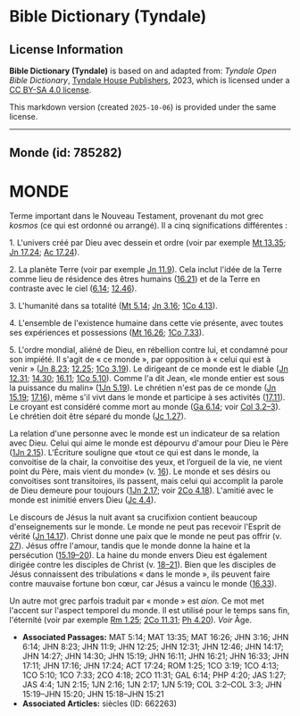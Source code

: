 # Bible Dictionary (Tyndale)

## License Information

**Bible Dictionary (Tyndale)** is based on and adapted from: _Tyndale Open Bible Dictionary_, [Tyndale House Publishers](https://tyndaleopenresources.com/), 2023, which is licensed under a [CC BY-SA 4.0 license](https://creativecommons.org/licenses/by-sa/4.0/legalcode.en).

This markdown version (created `2025-10-06`) is provided under the same license.



--------------------------------

## Monde (id: 785282)

MONDE
=====

Terme important dans le Nouveau Testament, provenant du mot grec *kosmos* (ce qui est ordonné ou arrangé). Il a cinq significations différentes :

1\. L'univers créé par Dieu avec dessein et ordre (voir par exemple [Mt 13\.35](https://ref.ly/Matt13:35); [Jn 17\.24](https://ref.ly/John17:24); [Ac 17\.24](https://ref.ly/Acts17:24)).

2\. La planète Terre (voir par exemple [Jn 11\.9](https://ref.ly/John11:9)). Cela inclut l'idée de la Terre comme lieu de résidence des êtres humains ([16\.21](https://ref.ly/John16:21)) et de la Terre en contraste avec le ciel ([6\.14](https://ref.ly/John6:14); [12\.46](https://ref.ly/John12:46)).

3\. L'humanité dans sa totalité ([Mt 5\.14](https://ref.ly/Matt5:14); [Jn 3\.16](https://ref.ly/John3:16); [1Co 4\.13](https://ref.ly/1Cor4:13)).

4\. L'ensemble de l'existence humaine dans cette vie présente, avec toutes ses expériences et possessions ([Mt 16\.26](https://ref.ly/Matt16:26); [1Co 7\.33](https://ref.ly/1Cor7:33)).

5\. L'ordre mondial, aliéné de Dieu, en rébellion contre lui, et condamné pour son impiété. Il s'agit de « ce monde », par opposition à « celui qui est à venir » ([Jn 8\.23](https://ref.ly/John8:23); [12\.25](https://ref.ly/John12:25); [1Co 3\.19](https://ref.ly/1Cor3:19)). Le dirigeant de ce monde est le diable ([Jn 12\.31](https://ref.ly/John12:31); [14\.30](https://ref.ly/John14:30); [16\.11](https://ref.ly/John16:11); [1Co 5\.10](https://ref.ly/1Cor5:10)). Comme l'a dit Jean, «le monde entier est sous la puissance du malin» ([1Jn 5\.19](https://ref.ly/1John5:19)). Le chrétien n'est pas de ce monde ([Jn 15\.19](https://ref.ly/John15:19); [17\.16](https://ref.ly/John17:16)), même s'il vivt dans le monde et participe à ses activités ([17\.11](https://ref.ly/John17:11)). Le croyant est considéré comme mort au monde ([Ga 6\.14](https://ref.ly/Gal6:14); voir [Col 3\.2–3](https://ref.ly/Col3:2-Col3:3)). Le chrétien doit être séparé du monde ([Jc 1\.27](https://ref.ly/Jas1:27)).

La relation d'une personne avec le monde est un indicateur de sa relation avec Dieu. Celui qui aime le monde est dépourvu d'amour pour Dieu le Père ([1Jn 2\.15](https://ref.ly/1John2:15)). L'Écriture souligne que «tout ce qui est dans le monde, la convoitise de la chair, la convoitise des yeux, et l’orgueil de la vie, ne vient point du Père, mais vient du monde» (v. [16](https://ref.ly/1John2:16)). Le monde et ses désirs ou convoitises sont transitoires, ils passent, mais celui qui accomplit la parole de Dieu demeure pour toujours ([1Jn 2\.17](https://ref.ly/1John2:17); voir [2Co 4\.18](https://ref.ly/2Cor4:18)). L'amitié avec le monde est inimitié envers Dieu ([Jc 4\.4](https://ref.ly/Jas4:4)).

Le discours de Jésus la nuit avant sa crucifixion contient beaucoup d'enseignements sur le monde. Le monde ne peut pas recevoir l'Esprit de vérité ([Jn 14\.17](https://ref.ly/John14:17)). Christ donne une paix que le monde ne peut pas offrir (v. [27](https://ref.ly/John14:27)). Jésus offre l'amour, tandis que le monde donne la haine et la persécution ([15\.19–20](https://ref.ly/John15:19-John15:20)). La haine du monde envers Dieu est également dirigée contre les disciples de Christ (v. [18–21](https://ref.ly/John15:18-John15:21)). Bien que les disciples de Jésus connaissent des tribulations « dans le monde », ils peuvent faire contre mauvaise fortune bon cœur, car Jésus a vaincu le monde ([16\.33](https://ref.ly/John16:33)).

Un autre mot grec parfois traduit par « monde » est *aion.* Ce mot met l'accent sur l'aspect temporel du monde. Il est utilisé pour le temps sans fin, l'éternité (voir par exemple [Rm 1\.25](https://ref.ly/Rom1:25); [2Co 11\.31](https://ref.ly/2Cor11:31); [Ph 4\.20](https://ref.ly/Phil4:20)). *Voir* Âge.

* **Associated Passages:** MAT 5:14; MAT 13:35; MAT 16:26; JHN 3:16; JHN 6:14; JHN 8:23; JHN 11:9; JHN 12:25; JHN 12:31; JHN 12:46; JHN 14:17; JHN 14:27; JHN 14:30; JHN 15:19; JHN 16:11; JHN 16:21; JHN 16:33; JHN 17:11; JHN 17:16; JHN 17:24; ACT 17:24; ROM 1:25; 1CO 3:19; 1CO 4:13; 1CO 5:10; 1CO 7:33; 2CO 4:18; 2CO 11:31; GAL 6:14; PHP 4:20; JAS 1:27; JAS 4:4; 1JN 2:15; 1JN 2:16; 1JN 2:17; 1JN 5:19; COL 3:2–COL 3:3; JHN 15:19–JHN 15:20; JHN 15:18–JHN 15:21
* **Associated Articles:** siècles (ID: 662263)

